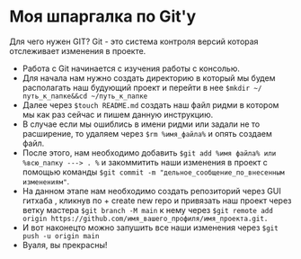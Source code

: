 # Моя шпаргалка по Git'у
Для чего нужен GIT?
Git - это система контроля версий которая отслеживает изменения в проекте.
* Работа с Git начинается с изучения работы с консолью. 
* Для начала нам нужно создать директорию в который мы будем располагать наш будующий проект и перейти в нее ```$mkdir ~/путь_к_папке&&cd ~/путь_к_папке```
* Далее через ```$touch README.md``` создать наш файл ридми в котором мы как раз сейчас и пишем данную инструкцию.
* В случае если мы ошиблись в имени ридми или задали не то расширение, то удаляем через ```$rm %имя_файла%``` и опять создаем файл.
* После этого, нам необходимо добавить ```$git add %имя файла% или %всю_папку ---> . %```  и закоммитить наши изменения в проект c помощью команды ```$git commit -m "дельное_сообщение_по_внесенным изменениям"```.
* На данном этапе нам необходимо создать репозиторий через GUI гитхаба , кликнув по + create new repo и привязать наш проект через ветку мастера ```$git branch -M main``` к нему через ```$git remote add origin https://github.com/имя_вашего_профиля/имя_проекта.git.```
* И вот наконецто можно запушить все наши изменения через ```$git push -u origin main```
* Вуаля, вы прекрасны!
